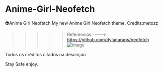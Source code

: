 # Anime-Girl-Neofetch
👽️Anime Girl Neofetch My new Anime Girl Neofetch theme. Credits:metozz
>>>>>Referencias ----> https://github.com/dylanaraps/neofetch
![image](https://i.imgur.com/mmUtcxk.png)

Todos os créditos citados na descrição

Stay Safe enjoy.


